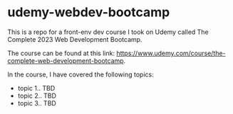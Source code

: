 # udemy-webdev-bootcamp
This is a repo for a front-env dev course I took on Udemy called The Complete 2023 Web Development Bootcamp.

The course can be found at this link: https://www.udemy.com/course/the-complete-web-development-bootcamp.

In the course, I have covered the following topics:
- topic 1.. TBD
- topic 2.. TBD
- topic 3.. TBD